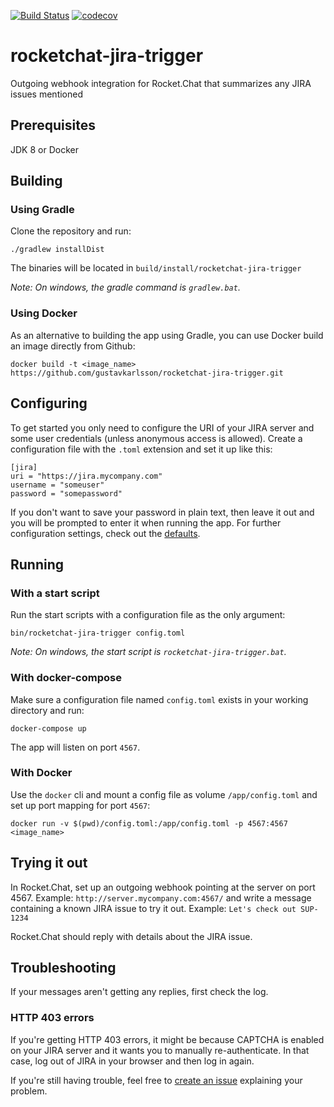[![Build Status](https://travis-ci.org/gustavkarlsson/rocketchat-jira-trigger.svg?branch=master)](https://travis-ci.org/gustavkarlsson/rocketchat-jira-trigger)
[![codecov](https://codecov.io/gh/gustavkarlsson/rocketchat-jira-trigger/branch/master/graph/badge.svg)](https://codecov.io/gh/gustavkarlsson/rocketchat-jira-trigger)

# rocketchat-jira-trigger
Outgoing webhook integration for Rocket.Chat that summarizes any JIRA issues mentioned

## Prerequisites
JDK 8 or Docker

## Building

### Using Gradle
Clone the repository and run:
```
./gradlew installDist
```
The binaries will be located in `build/install/rocketchat-jira-trigger`

*Note: On windows, the gradle command is `gradlew.bat`.* 

### Using Docker
As an alternative to building the app using Gradle, you can use Docker build an image directly from Github:
```
docker build -t <image_name> https://github.com/gustavkarlsson/rocketchat-jira-trigger.git
```

## Configuring
To get started you only need to configure the URI of your JIRA server and some user credentials (unless anonymous access is allowed).
Create a configuration file with the `.toml` extension and set it up like this:
```
[jira]
uri = "https://jira.mycompany.com"
username = "someuser"
password = "somepassword"
```
If you don't want to save your password in plain text, then leave it out and you will be prompted to enter it when running the app.
For further configuration settings, check out the [defaults](https://github.com/gustavkarlsson/rocketchat-jira-trigger/blob/master/src/main/resources/defaults.toml).

## Running

### With a start script
Run the start scripts with a configuration file as the only argument:
```
bin/rocketchat-jira-trigger config.toml
```
*Note: On windows, the start script is `rocketchat-jira-trigger.bat`.*

### With docker-compose
Make sure a configuration file named `config.toml` exists in your working directory and run:
```
docker-compose up
```
The app will listen on port `4567`.

### With Docker
Use the `docker` cli and mount a config file as volume `/app/config.toml` and set up port mapping for port `4567`:
```
docker run -v $(pwd)/config.toml:/app/config.toml -p 4567:4567 <image_name>
```

## Trying it out
In Rocket.Chat, set up an outgoing webhook pointing at the server on port 4567. Example: `http://server.mycompany.com:4567/`
and write a message containing a known JIRA issue to try it out. Example: `Let's check out SUP-1234`

Rocket.Chat should reply with details about the JIRA issue.

## Troubleshooting
If your messages aren't getting any replies, first check the log.

### HTTP 403 errors
If you're getting HTTP 403 errors, it might be because CAPTCHA is enabled on your JIRA server and it wants you to manually re-authenticate. In that case, log out of JIRA in your browser and then log in again.

If you're still having trouble, feel free to [create an issue](https://github.com/gustavkarlsson/rocketchat-jira-trigger/issues/new) explaining your problem.
